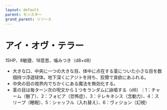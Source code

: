 ```yaml
---
layout: default
parent: モンスター
grand_parent: リソース
---
```


# アイ・オヴ・テラー

15HP、8敏捷、18意思、噛みつき（d8+d8）

- 大きな口、中央に一つの大きな目、体中に点在する茎についた小さな目を数個持つ浮遊球体。地下深くにアジトを持ち、狡猾で貪欲にあふれる。
- 中央の目の視界内でちかくにある魔法を無効化する。
- 茎の目は毎ターン次の呪文から１つをランダムに詠唱する（d6）｜1：チャーム（魅了）、2：フォビア（恐怖症）、3：テレキネシス（念動力）、4：スリープ（睡眠）、5：シャッフル（入れ替え）、6：ヴィジョン（幻視）

